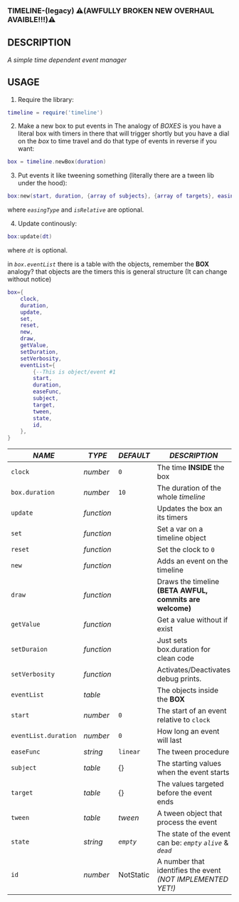 ### TIMELINE-(legacy) ⚠(AWFULLY BROKEN NEW OVERHAUL AVAIBLE!!!)⚠ ###
## DESCRIPTION ##
*A simple time dependent event manager*

## USAGE ##
1. Require the library:
```lua
timeline = require('timeline')
```

2. Make a new box to put events in
The analogy of *BOXES* is you have a literal box with timers in there that will trigger shortly but you have a dial on the
*box* to time travel and do that type of events in reverse if you want:
```lua
box = timeline.newBox(duration)
```

3. Put events it like tweening something (literally there are a tween lib under the hood):
```lua
box:new(start, duration, {array of subjects}, {array of targets}, easingType, isRelative)
```
where *``easingType``* and *``isRelative``* are optional.

4. Update continously:
```lua
box:update(dt)
```
where *``dt``* is optional.

in *`box.eventList`* there is a table with the objects, remember the **BOX** analogy? that objects are the timers
this is general structure (It can change without notice)
```lua
box={
	clock,
	duration,
	update,
	set,
	reset,
	new,
	draw,
	getValue,
	setDuration,
	setVerbosity,
	eventList={
		{--This is object/event #1
		start,
		duration,
		easeFunc,
		subject,
		target,
		tween,
		state,
		id,
	},
}
```

|*NAME*              |*TYPE*     |*DEFAULT*|*DESCRIPTION*                                              |
|--------------------|-----------|---------|-----------------------------------------------------------|
|`clock`             |*number*   |`0`      |The time **INSIDE** the box                                |
|`box.duration`      |*number*   |`10`     |The duration of the whole *timeline*                       |
|`update`            |*function* |         |Updates the box an its timers                              |
|`set`               |*function* |         |Set a var on a timeline object                             |
|`reset`             |*function* |         |Set the clock to `0`                                       |
|`new`               |*function* |         |Adds an event on the timeline                              |
|`draw`              |*function* |         |Draws the timeline **(BETA AWFUL, commits are welcome)**   |
|`getValue`          |*function* |         |Get a value without if exist                               |
|`setDuraion`        |*function* |         |Just sets box.duration for clean code                      |
|`setVerbosity`      |*function* |         |Activates/Deactivates debug prints.                        |
|`eventList`         |*table*    |         |The objects inside the **BOX**                             |
|`start`             |*number*   |`0`      |The start of an event relative to `clock`                  |
|`eventList.duration`|*number*   |`0`      |How long an event will last                                |
|`easeFunc`          |*string*   |`linear` |The tween procedure                                        |
|`subject`           |*table*    |{}       |The starting values when the event starts                  |
|`target`            |*table*    |{}       |The values targeted before the event ends                  |
|`tween`             |*table*    |*tween*  |A tween object that process the event                      |
|`state`             |*string*   |*`empty`*|The state of the event can be: *`empty` `alive`* & *`dead`*|
|`id`                |*number*   |NotStatic|A number that identifies the event *(NOT IMPLEMENTED YET!)*|
